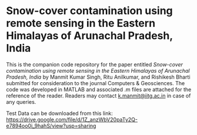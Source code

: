 # Snow-cover contamination using remote sensing in the Eastern Himalayas of Arunachal Pradesh, India
This is the companion code repository for the paper entitled *_Snow-cover contamination using remote sensing in the Eastern Himalayas of Arunachal Pradesh, India_* by
Manmit Kumar Singh, Ritu Anilkumar, and Rishikesh Bharti submitted for consideration to the journal Computers & Geosciences. The code was developed in MATLAB and associated .m files are attached for the reference of the reader. Readers may contact k.manmit@iitg.ac.in in case of any queries.

Test Data can be downloaded from this link: https://drive.google.com/file/d/1Z_anzWbV20paTy2Q-e7894oo0i_9hahS/view?usp=sharing
